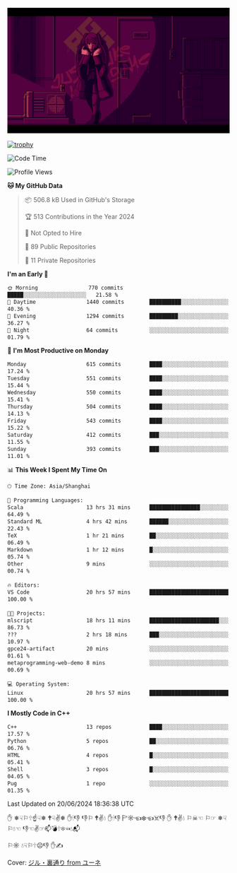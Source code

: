 ![](imgs/main.png)

[![trophy](https://github-profile-trophy.vercel.app/?username=NeilKleistGao&theme=dracula)](https://github.com/ryo-ma/github-profile-trophy)

<!--START_SECTION:waka-->
![Code Time](http://img.shields.io/badge/Code%20Time-1%2C067%20hrs%203%20mins-blue)

![Profile Views](http://img.shields.io/badge/Profile%20Views-0-blue)

**🐱 My GitHub Data** 

> 📦 506.8 kB Used in GitHub's Storage 
 > 
> 🏆 513 Contributions in the Year 2024
 > 
> 🚫 Not Opted to Hire
 > 
> 📜 89 Public Repositories 
 > 
> 🔑 11 Private Repositories 
 > 
**I'm an Early 🐤** 

```text
🌞 Morning                770 commits         █████░░░░░░░░░░░░░░░░░░░░   21.58 % 
🌆 Daytime                1440 commits        ██████████░░░░░░░░░░░░░░░   40.36 % 
🌃 Evening                1294 commits        █████████░░░░░░░░░░░░░░░░   36.27 % 
🌙 Night                  64 commits          ░░░░░░░░░░░░░░░░░░░░░░░░░   01.79 % 
```
📅 **I'm Most Productive on Monday** 

```text
Monday                   615 commits         ████░░░░░░░░░░░░░░░░░░░░░   17.24 % 
Tuesday                  551 commits         ████░░░░░░░░░░░░░░░░░░░░░   15.44 % 
Wednesday                550 commits         ████░░░░░░░░░░░░░░░░░░░░░   15.41 % 
Thursday                 504 commits         ████░░░░░░░░░░░░░░░░░░░░░   14.13 % 
Friday                   543 commits         ████░░░░░░░░░░░░░░░░░░░░░   15.22 % 
Saturday                 412 commits         ███░░░░░░░░░░░░░░░░░░░░░░   11.55 % 
Sunday                   393 commits         ███░░░░░░░░░░░░░░░░░░░░░░   11.01 % 
```


📊 **This Week I Spent My Time On** 

```text
🕑︎ Time Zone: Asia/Shanghai

💬 Programming Languages: 
Scala                    13 hrs 31 mins      ████████████████░░░░░░░░░   64.49 % 
Standard ML              4 hrs 42 mins       ██████░░░░░░░░░░░░░░░░░░░   22.43 % 
TeX                      1 hr 21 mins        ██░░░░░░░░░░░░░░░░░░░░░░░   06.49 % 
Markdown                 1 hr 12 mins        █░░░░░░░░░░░░░░░░░░░░░░░░   05.74 % 
Other                    9 mins              ░░░░░░░░░░░░░░░░░░░░░░░░░   00.74 % 

🔥 Editors: 
VS Code                  20 hrs 57 mins      █████████████████████████   100.00 % 

🐱‍💻 Projects: 
mlscript                 18 hrs 11 mins      ██████████████████████░░░   86.73 % 
???                      2 hrs 18 mins       ███░░░░░░░░░░░░░░░░░░░░░░   10.97 % 
gpce24-artifact          20 mins             ░░░░░░░░░░░░░░░░░░░░░░░░░   01.61 % 
metaprogramming-web-demo 8 mins              ░░░░░░░░░░░░░░░░░░░░░░░░░   00.69 % 

💻 Operating System: 
Linux                    20 hrs 57 mins      █████████████████████████   100.00 % 
```

**I Mostly Code in C++** 

```text
C++                      13 repos            ████░░░░░░░░░░░░░░░░░░░░░   17.57 % 
Python                   5 repos             ██░░░░░░░░░░░░░░░░░░░░░░░   06.76 % 
HTML                     4 repos             █░░░░░░░░░░░░░░░░░░░░░░░░   05.41 % 
Shell                    3 repos             █░░░░░░░░░░░░░░░░░░░░░░░░   04.05 % 
Pug                      1 repo              ░░░░░░░░░░░░░░░░░░░░░░░░░   01.35 % 
```




 Last Updated on 20/06/2024 18:36:38 UTC
<!--END_SECTION:waka-->

✋ ❄☟⚐🕆☝☟❄ 🕈☟✌❄ ✋🕯👎 👎⚐ 🕈✌💧 ✋🕯👎 🏱☼☜❄☜☠👎 ✋ 🕈✌💧 ⚐☠☜ ⚐☞ ❄☟⚐💧☜ 👎☜✌☞📫💣🕆❄☜💧📬

⚐☼ 💧☟⚐🕆☹👎 ✋✍

Cover: [ジル・裏通り from ユーネ](https://www.pixiv.net/artworks/62127066)

